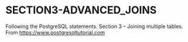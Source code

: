 # SECTION3-ADVANCED_JOINS
Following the PostgreSQL statements. Section 3 – Joining multiple tables. From https://www.postgresqltutorial.com

